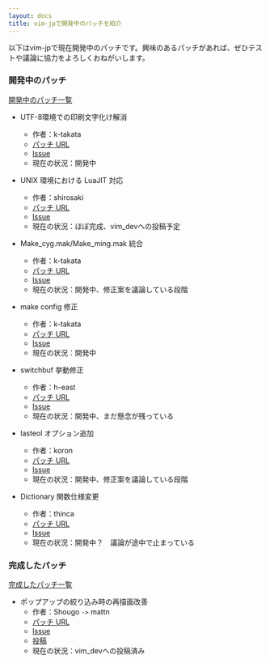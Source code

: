 ```yaml
---
layout: docs
title: vim-jpで開発中のパッチを紹介
---
```


以下はvim-jpで現在開発中のパッチです。興味のあるパッチがあれば、ぜひテストや議論に協力をよろしくおねがいします。

### 開発中のパッチ
[開発中のパッチ一覧](https://github.com/vim-jp/issues/issues?labels=status%2Fpatched&page=1&state=open)


* UTF-8環境での印刷文字化け解消
  - 作者：k-takata
  - [パッチ URL](https://bitbucket.org/k\_takata/vim-win32-mq/src/a11f5ea38acf24f121fbb55f88181ecfebd2591a/fix-windows-printing.patch?at=default)
  - [Issue](https://github.com/vim-jp/issues/issues/408)
  - 現在の状況：開発中


* UNIX 環境における LuaJIT 対応
  - 作者：shirosaki
  - [パッチ URL](https://gist.github.com/shirosaki/5663617)
  - [Issue](https://github.com/vim-jp/issues/issues/348)
  - 現在の状況：ほぼ完成、vim\_devへの投稿予定


* Make\_cyg.mak/Make\_ming.mak 統合
  - 作者：k-takata
  - [パッチ URL](https://gist.github.com/k-takata/5018169)
  - [Issue](https://github.com/vim-jp/issues/issues/314)
  - 現在の状況：開発中、修正案を議論している段階


* make config 修正
  - 作者：k-takata
  - [パッチ URL](https://bitbucket.org/k_takata/vim-cygwin-linux-mq/src/e09a74f02fcef2177998f6cee829fa99112cd89f/fix-make-config.patch)
  - [Issue](https://github.com/vim-jp/issues/issues/280)
  - 現在の状況：開発中


* switchbuf 挙動修正
  - 作者：h-east
  - [パッチ URL](https://github.com/vim-jp/issues/issues/162#issuecomment-5534773)
  - [Issue](https://github.com/vim-jp/issues/issues/162)
  - 現在の状況：開発中、まだ懸念が残っている


* lasteol オプション追加
  - 作者：koron
  - [パッチ URL](https://gist.github.com/3260998)
  - [Issue](https://github.com/vim-jp/issues/issues/152)
  - 現在の状況：開発中、修正案を議論している段階


* Dictionary 関数仕様変更
  - 作者：thinca
  - [パッチ URL](https://github.com/vim-jp/issues/issues/63#issuecomment-11980700)
  - [Issue](https://github.com/vim-jp/issues/issues/63)
  - 現在の状況：開発中？　議論が途中で止まっている


### 完成したパッチ
[完成したパッチ一覧](https://github.com/vim-jp/issues/issues?labels=status%2Fsent+patch&page=1&state=open)

* ポップアップの絞り込み時の再描画改善
  - 作者：Shougo `->` mattn
  - [パッチ URL](https://gist.github.com/Shougo/5743202)
  - [Issue](https://github.com/vim-jp/issues/issues/401)
  - [投稿](https://groups.google.com/d/msg/vim_dev/kFmrNmdnpSs/GMCMHodLflEJ)
  - 現在の状況：vim\_devへの投稿済み


